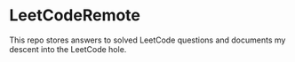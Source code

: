 # LeetCodeRemote

This repo stores answers to solved LeetCode questions and documents my descent into the LeetCode hole.    
 
 
 
